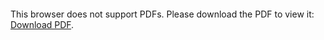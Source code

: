 <object data="christ-in-song/CIS1908pdfs/343.pdf" type="application/pdf" width="100%" height="1024px">
    <embed src="christ-in-song/CIS1908pdfs/343.pdf">
        <p>This browser does not support PDFs. Please download the PDF to view it: <a href="christ-in-song/CIS1908pdfs/343.pdf">Download PDF</a>.</p>
    </embed>
</object>
